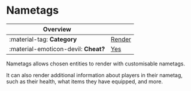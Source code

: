 # Nametags

<div class="overview" markdown>

|Overview||
|-|-|
|:material-tag: **Category**|[Render](index.md#render)|
|:material-emoticon-devil: **Cheat?**|[Yes](../faq.md#cheats)|

</div>

Nametags allows chosen entities to render with customisable nametags.

It can also render additional information about players in their nametag, such as their health, what items they have equipped, and more.
